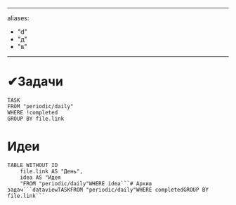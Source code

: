 
---
aliases: 
- "d"
- "д"
- "в"
---
# ✔Задачи
```dataview
TASK
FROM "periodic/daily"
WHERE !completed
GROUP BY file.link
```
# Идеи
```dataview
TABLE WITHOUT ID
	file.link AS "День",
	idea AS "Идея
	"FROM "periodic/daily"WHERE idea```# Архив задач```dataviewTASKFROM "periodic/daily"WHERE completedGROUP BY file.link```
